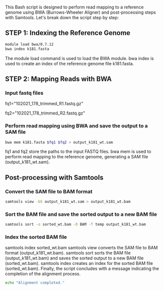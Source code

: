 This Bash script is designed to perform read mapping to a reference genome using BWA (Burrows-Wheeler Aligner) and post-processing steps with Samtools. Let's break down the script step by step:

## STEP 1: Indexing the Reference Genome

```bash
module load bwa/0.7.12
bwa index k181.fasta
```
The module load command is used to load the BWA module.
bwa index is used to create an index of the reference genome file k181.fasta.

## STEP 2: Mapping Reads with BWA

### Input fastq files
fq1="102021_178_trimmed_R1.fastq.gz"

fq2="102021_178_trimmed_R2.fastq.gz"

### Perform read mapping using BWA and save the output to a SAM file
```bash
bwa mem k181.fasta $fq1 $fq2 > output_k181_wt.sam
```
fq1 and fq2 store the paths to the input FASTQ files.
bwa mem is used to perform read mapping to the reference genome, generating a SAM file (output_k181_wt.sam).
## Post-processing with Samtools
### Convert the SAM file to BAM format
```bash
samtools view -bS output_k181_wt.sam > output_k181_wt.bam
```
### Sort the BAM file and save the sorted output to a new BAM file
```bash
samtools sort -o sorted_wt.bam -O BAM -T temp output_k181_wt.bam
```
### Index the sorted BAM file
samtools index sorted_wt.bam
samtools view converts the SAM file to BAM format (output_k181_wt.bam).
samtools sort sorts the BAM file (output_k181_wt.bam) and saves the sorted output to a new BAM file (sorted_wt.bam).
samtools index creates an index for the sorted BAM file (sorted_wt.bam).
Finally, the script concludes with a message indicating the completion of the alignment process.

```bash
echo "Alignment completed."
```
